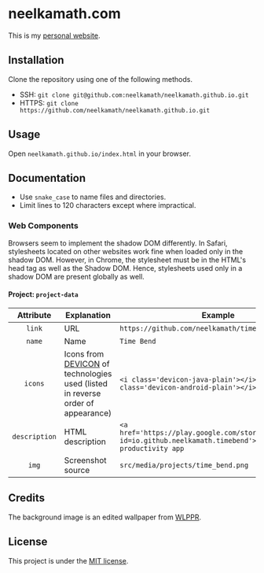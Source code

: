 # neelkamath.com

This is my [personal website](https://neelkamath.com).

## Installation

Clone the repository using one of the following methods.
- SSH: `git clone git@github.com:neelkamath/neelkamath.github.io.git`
- HTTPS: `git clone https://github.com/neelkamath/neelkamath.github.io.git`

## Usage

Open `neelkamath.github.io/index.html` in your browser.

## Documentation

- Use `snake_case` to name files and directories.
- Limit lines to 120 characters except where impractical.

### Web Components

Browsers seem to implement the shadow DOM differently. In Safari, stylesheets located on other websites work fine when loaded only in the shadow DOM. However, in Chrome, the stylesheet must be in the HTML's head tag as well as the Shadow DOM. Hence, stylesheets used only in a shadow DOM are present globally as well.

#### Project: `project-data`

|Attribute|Explanation|Example|Optional|
|:-------:|-----------|-------|:------:|
|`link`|URL|`https://github.com/neelkamath/time-bend-android`|No|
|`name`|Name|`Time Bend`|No|
|`icons`|Icons from [DEVICON](https://konpa.github.io/devicon/) of technologies used (listed in reverse order of appearance)|`<i class='devicon-java-plain'></i> <i class='devicon-android-plain'></i>`|Yes|
|`description`|HTML description|`<a href='https://play.google.com/store/apps/details?id=io.github.neelkamath.timebend'>Play Store</a> productivity app`|No|
|`img`|Screenshot source|`src/media/projects/time_bend.png`|Yes|

## Credits

The background image is an edited wallpaper from [WLPPR](http://wlppr.co/).

## License

This project is under the [MIT license](LICENSE).
